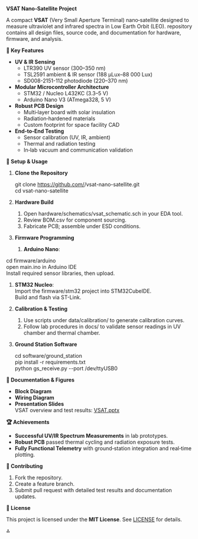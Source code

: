 ﻿**VSAT Nano‐Satellite Project**

A compact **VSAT** (Very Small Aperture Terminal) nano‐satellite designed to measure ultraviolet and infrared spectra in Low Earth Orbit (LEO). repository contains all design files, source code, and documentation for hardware, firmware, and analysis.

**🚀 Key Features**

- **UV & IR Sensing**
  - LTR390 UV sensor (300–350 nm)
  - TSL2591 ambient & IR sensor (188 µLux–88 000 Lux)
  - SD008-2151-112 photodiode (220–370 nm)
- **Modular Microcontroller Architecture**
  - STM32 / Nucleo L432KC (3.3–5 V)
  - Arduino Nano V3 (ATmega328, 5 V)
- **Robust PCB Design**
  - Multi‐layer board with solar insulation
  - Radiation‐hardened materials
  - Custom footprint for space facility CAD
- **End‐to‐End Testing**
  - Sensor calibration (UV, IR, ambient)
  - Thermal and radiation testing
  - In‐lab vacuum and communication validation

**🔧 Setup & Usage**

1. **Clone the Repository**

   git clone https://github.com/<your-username>/vsat-nano-satellite.git\
   cd vsat-nano-satellite

1. **Hardware Build**
   1. Open hardware/schematics/vsat\_schematic.sch in your EDA tool.
   1. Review BOM.csv for component sourcing.
   1. Fabricate PCB; assemble under ESD conditions.
1. **Firmware Programming**
   1. **Arduino Nano**:

cd firmware/arduino\
open main.ino in Arduino IDE\
Install required sensor libraries, then upload.

1. **STM32 Nucleo**:\
   Import the firmware/stm32 project into STM32CubeIDE.\
   Build and flash via ST-Link.
1. **Calibration & Testing**
   1. Use scripts under data/calibration/ to generate calibration curves.
   1. Follow lab procedures in docs/ to validate sensor readings in UV chamber and thermal chamber.
1. **Ground Station Software**

   cd software/ground\_station\
   pip install -r requirements.txt\
   python gs\_receive.py --port /dev/ttyUSB0

**📄 Documentation & Figures**

- **Block Diagram**
- **Wiring Diagram**
- **Presentation Slides**\
  VSAT overview and test results: [VSAT.pptx](docs/VSAT.pptx)

**🏆 Achievements**

- **Successful UV/IR Spectrum Measurements** in lab prototypes.
- **Robust PCB** passed thermal cycling and radiation exposure tests.
- **Fully Functional Telemetry** with ground‐station integration and real‐time plotting.

**🤝 Contributing**

1. Fork the repository.
1. Create a feature branch.
1. Submit pull request with detailed test results and documentation updates.

**📜 License**

This project is licensed under the **MIT License**. See [LICENSE](LICENSE) for details.

⁂
